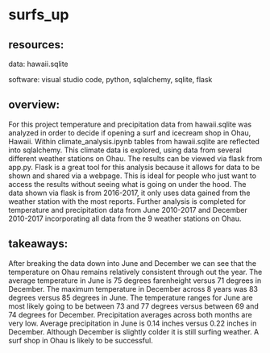 # surfs_up

## resources:
data: hawaii.sqlite

software: visual studio code, python, sqlalchemy, sqlite, flask

## overview:
For this project temperature and precipitation data from hawaii.sqlite was analyzed in order to decide if opening a surf and icecream shop in Ohau, Hawaii. Within climate_analysis.ipynb tables from hawaii.sqlite are reflected into sqlalchemy. This climate data is explored, using data from several different weather stations on Ohau. The results can be viewed via flask from app.py. Flask is a great tool for this analysis because it allows for data to be shown and shared via a webpage. This is ideal for people who just want to access the results without seeing what is going on under the hood. The data shown via flask is from 2016-2017, it only uses data gained from the weather station with the most reports. Further analysis is completed for temperature and precipitation data from June 2010-2017 and December 2010-2017 incorporating all data from the 9 weather stations on Ohau.

## takeaways:
After breaking the data down into June and December we can see that the temperature on Ohau remains relatively consistent through out the year. The average temperature in June is 75 degrees farenheight versus 71 degrees in December. The maximum temperature in December across 8 years was 83 degrees versus 85 degrees in June. The temperature ranges for June are most likely going to be between 73 and 77 degrees versus between 69 and 74 degrees for December. Precipitation averages across both months are very low. Average precipitation in June is 0.14 inches versus 0.22 inches in December. Although December is slightly colder it is still surfing weather. A surf shop in Ohau is likely to be successful. 
